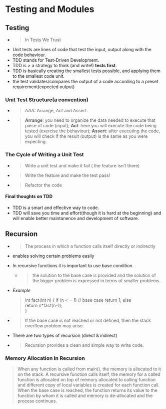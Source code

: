 # Testing and Modules

## Testing

- > In Tests We Trust
- Unit tests are lines of code that test the input, output along with the code behaviour. 
- TDD stands for Test-Driven Development.
- TDD is > a strategy to think (and write!) __tests first__.
- TDD is basically creating the smallest tests possible, and applying them to the smallest code unit.
- the test validates/compares the output of a code according to a preset requirement(expected output)

### Unit Test Structure(a convention)
- > AAA: Arrange, Act and Assert.
- > __Arrange__: you need to organize the data needed to execute that piece of code (input);
__Act__: here you will execute the code being tested (exercise the behaviour);
__Assert__: after executing the code, you will check if the result (output) is the same as you were expecting.

### The Cycle of Writing a Unit Test
- > Write a unit test and make it fail ( the feature isn’t there)
- > Write the feature and make the test pass!
- >  Refactor the code

#### Final thoughts on TDD
- TDD is a smart and effective way to code.
- TDD will save you time and effort(though it is hard at the beginning) and will enable better maintanence and development of software.

## Recursion
- > The process in which a function calls itself directly or indirectly 
- enables solving certain problems easily
- In recursive functions it is important to use base condition.
  - > the solution to the base case is provided and the solution of the bigger problem is expressed in terms of smaller problems. 
- _Example_
  > int fact(int n)
     {
    if (n < = 1) // base case
        return 1;
    else    
        return n*fact(n-1);    
     }

- > If the base case is not reached or not defined, then the stack overflow    problem may arise.

- There are two types of recursion (direct & indirect)
- > Recursion provides a clean and simple way to write code.

### Memory Allocation In Recursion
> When any function is called from main(), the memory is allocated to it on the stack. A recursive function calls itself, the memory for a called function is allocated on top of memory allocated to calling function and different copy of local variables is created for each function call. When the base case is reached, the function returns its value to the function by whom it is called and memory is de-allocated and the process continues.
